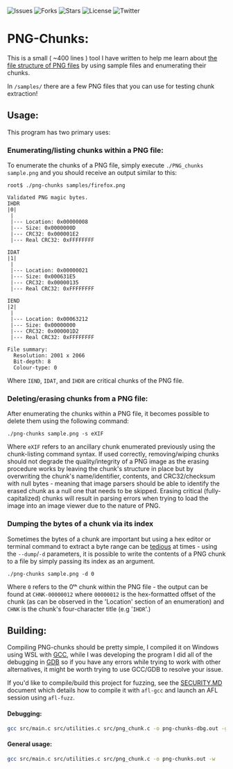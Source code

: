 ![Issues](https://img.shields.io/github/issues/michaellrowley/png-chunks) ![Forks](https://img.shields.io/github/forks/michaellrowley/png-chunks) ![Stars](https://img.shields.io/github/stars/michaellrowley/png-chunks) ![License](https://img.shields.io/github/license/michaellrowley/png-chunks) ![Twitter](https://img.shields.io/twitter/url?url=https%3A%2F%2Fgithub.com%2Fmichaellrowley%2Fpng-chunks)

# PNG-Chunks:
This is a small ( ~400 lines ) tool I have written to help me learn about [the file structure of PNG files](https://en.wikipedia.org/wiki/Portable_Network_Graphics) by using sample files and enumerating their chunks.

In ``/samples/`` there are a few PNG files that you can use for testing chunk extraction!

## Usage:
This program has two primary uses:
### Enumerating/listing chunks within a PNG file:
To enumerate the chunks of a PNG file, simply execute ``./PNG_chunks sample.png`` and you should receive an output similar to this:
```None
root$ ./png-chunks samples/firefox.png

Validated PNG magic bytes.
IHDR
|0|
 |
 |--- Location: 0x00000008
 |--- Size: 0x0000000D
 |--- CRC32: 0x000001E2
 |--- Real CRC32: 0xFFFFFFFF

IDAT
|1|
 |
 |--- Location: 0x00000021
 |--- Size: 0x000631E5
 |--- CRC32: 0x00000135
 |--- Real CRC32: 0xFFFFFFFF

IEND
|2|
 |
 |--- Location: 0x00063212
 |--- Size: 0x00000000
 |--- CRC32: 0x000001D2
 |--- Real CRC32: 0xFFFFFFFF

File summary:
  Resolution: 2001 x 2066
  Bit-depth: 8
  Colour-type: 0
```

Where ``IEND``, ``IDAT``, and ``IHDR`` are critical chunks of the PNG file.

### Deleting/erasing chunks from a PNG file:
After enumerating the chunks within a PNG file, it becomes possible to delete them using the following command:
```None
./png-chunks sample.png -s eXIF
```
Where ``eXIF`` refers to an ancillary chunk enumerated previously using the chunk-listing command syntax.
If used correctly, removing/wiping chunks should not degrade the quality/integrity of a PNG image as the erasing procedure works by leaving the chunk's structure in place but by overwriting the chunk's name/identifier, contents, and CRC32/checksum with null bytes - meaning that image parsers should be able to identify the erased chunk as a null one that needs to be skipped.
Erasing critical (fully-capitalized) chunks will result in parsing errors when trying to load the image into an image viewer due to the nature of PNG.

### Dumping the bytes of a chunk via its index
Sometimes the bytes of a chunk are important but using a hex editor or terminal command to extract a byte range can be [tedious](https://stackoverflow.com/a/40792605/) at times - using the ``--dump``/``-d`` parameters, it is possible to write the contents of a PNG chunk to a file by simply passing its index as an argument.
```None
./png-chunks sample.png -d 0
```
Where ``0`` refers to the 0ᵗʰ chunk within the PNG file - the output can be found at ``CHNK-00000012`` where ``00000012`` is the hex-formatted offset of the chunk (as can be observed in the 'Location' section of an enumeration) and ``CHNK`` is the chunk's four-character title (e.g '``IHDR``'.)

## Building:
Compiling PNG-chunks should be pretty simple, I compiled it on Windows using WSL with [GCC](https://gcc.gnu.org/), while I was developing the program I did all of the debugging in [GDB](https://www.gnu.org/software/gdb/) so if you have any errors while trying to work with other alternatives, it might be worth trying to use GCC/GDB to resolve your issue.

If you'd like to compile/build this project for fuzzing, see the [SECURITY.MD](https://github.com/michaellrowley/png-chunks/blob/main/SECURITY.md) document which details how to compile it with ``afl-gcc`` and launch an AFL session using ``afl-fuzz``.

#### Debugging:

```bash
gcc src/main.c src/utilities.c src/png_chunk.c -o png-chunks-dbg.out -ggdb -v
```

#### General usage:

```bash
gcc src/main.c src/utilities.c src/png_chunk.c -o png-chunks.out -w
```